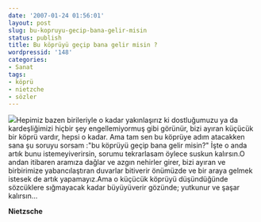 ```yaml
---
date: '2007-01-24 01:56:01'
layout: post
slug: bu-kopruyu-gecip-bana-gelir-misin
status: publish
title: Bu köprüyü geçip bana gelir misin ?
wordpressid: '148'
categories:
- Sanat
tags:
- köprü
- nietzche
- sözler
---
```


![](http://blog.arsln.org/wp-content/uploads/2007/01/200kopru.jpg)Hepimiz bazen birileriyle o kadar yakınlaşırız ki dostluğumuzu ya da kardeşliğimizi hiçbir şey engellemiyormuş gibi görünür, bizi ayıran küçücük bir köprü vardır, hepsi o kadar. Ama tam sen bu köprüye adım atacakken sana şu soruyu sorsam :"bu köprüyü geçip bana gelir misin?" İşte o anda artık bunu istemeyiverirsin, sorumu tekrarlasam öylece suskun kalırsın.O andan itibaren aramıza dağlar ve azgın nehirler girer, bizi ayıran ve birbirimize yabancılaştıran duvarlar bitiverir önümüzde ve bir araya gelmek istesek de artık yapamayız.Ama o küçücük köprüyü düşündüğünde sözcüklere sığmayacak kadar büyüyüverir gözünde; yutkunur ve şaşar kalırsın...

**Nietzsche**
